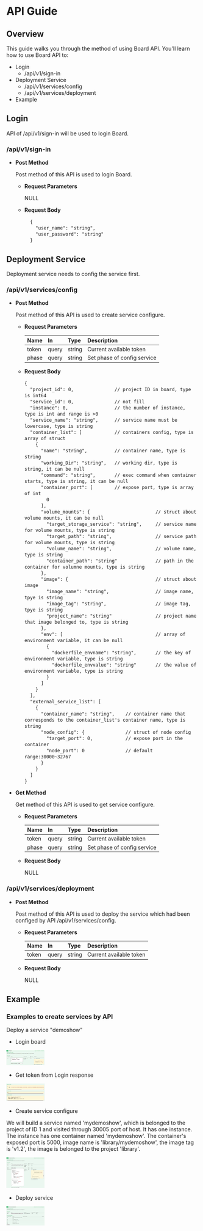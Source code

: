 # API Guide  
## Overview  
This guide walks you through the method of using Board API. You'll learn how to use Board API to:  

* Login
  * /api/v1/sign-in
* Deployment Service 
  * /api/v1/services/config
  * /api/v1/services/deployment
* Example

## Login
API of /api/v1/sign-in will be used to login Board. 

### /api/v1/sign-in

* **Post Method**  

    Post method of this API is used to login Board. 

  * **Request Parameters** 

      NULL

  * **Request Body** 
  
    ```
      {
        "user_name": "string",
        "user_password": "string"
      }
    ```       

## Deployment Service 
Deployment service needs to config the service first.
 
### /api/v1/services/config

* **Post Method** 
    
    Post method of this API is used to create service configure.

  * **Request Parameters**  

      Name            | In         | Type        | Description
      ----------------|------------|-------------|--------------
      token           | query      | string      | Current available token          
      phase           | query      | string      | Set phase of config service

  * **Request Body**                                  

      ```
      {
        "project_id": 0,               // project ID in board, type is int64
        "service_id": 0,               // not fill
        "instance": 0,                 // the number of instance, type is int and range is >0
        "service_name": "string",      // service name must be lowercase, type is string 
        "container_list": [            // containers config, type is array of struct 
          {
            "name": "string",          // container name, type is string
            "working_Dir": "string",   // working dir, type is string, it can be null
            "command": "string",       // exec command when container starts, type is string, it can be null
            "container_port": [        // expose port, type is array of int
              0
            ],
            "volume_mounts": {                        // struct about volume mounts, it can be null 
              "target_storage_service": "string",     // service name for volume mounts, type is string
              "target_path": "string",                // service path for volume mounts, type is string 
              "volume_name": "string",                // volume name, type is string
              "container_path": "string"              // path in the container for volumne mounts, type is string
            },
            "image": {                                // struct about image
              "image_name": "string",                 // image name, tpye is string
              "image_tag": "string",                  // image tag, tpye is string
              "project_name": "string"                // project name that image belonged to, type is string
            },
            "env": [                                  // array of environment variable, it can be null 
              {
                "dockerfile_envname": "string",       // the key of environment variable, type is string
                "dockerfile_envvalue": "string"       // the value of environment variable, type is string
              }
            ]
          }
        ],
        "external_service_list": [
          {
            "container_name": "string",    // container name that corresponds to the container_list's container name, type is string 
            "node_config": {               // struct of node config
              "target_port": 0,            // expose port in the container
              "node_port": 0               // default range:30000~32767
            }
          }
        ]
      }
      ```

* **Get Method** 

    Get method of this API is used to get service configure. 

  * **Request Parameters**  

      Name            | In         | Type        | Description
      ----------------|------------|-------------|--------------
      token           | query      | string      | Current available token          
      phase           | query      | string      | Set phase of config service    

  * **Request Body**  

      NULL

### /api/v1/services/deployment

* **Post Method** 
    
    Post method of this API is used to deploy the service which had been configed by API /api/v1/services/config.

  * **Request Parameters**  

      Name            | In         | Type        | Description
      ----------------|------------|-------------|--------------
      token           | query      | string      | Current available token   

  * **Request Body**  

      NULL

## Example
   
### Examples to create services by API

Deploy a service "demoshow"

* Login board

<img src="img/apiguide/demoshow-a.PNG" width="100" alt="Board login">

* Get token from Login response

<img src="img/apiguide/demoshow-b.PNG" width="100" alt="Get token">  

* Create service configure

We will build a service named 'mydemoshow', which is belonged to the project of ID 1 and visited through 30005 port of host. It has one instance. The instance has one container named 'mydemoshow'. The container's exposed port is 5000, image name is 'library/mydemoshow', the image tag is 'v1.2', the image is belonged to the project 'library'.

<img src="img/apiguide/demoshow-c.PNG" width="100" alt="config service"> 

* Deploy service

<img src="img/apiguide/demoshow-d.PNG" width="100" alt="deploy service"> 